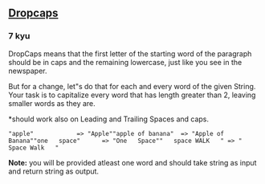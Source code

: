 <h2><a href=https://www.codewars.com/kata/559e5b717dd758a3eb00005a/train/javascript target="_blank">Dropcaps</a></h2><h3>7 kyu</h3><p>DropCaps means that the first letter of the starting word of the paragraph should be in caps and the remaining lowercase, just like you see in the newspaper. </p><p>But for a change, let"s do that for each and every word of the given String. Your task is to capitalize every word that has length greater than 2, leaving smaller words as they are.</p><p>*should work also on Leading and Trailing Spaces and caps.</p><pre><code>"apple"            =&gt; "Apple""apple of banana"  =&gt; "Apple of Banana""one   space"      =&gt; "One   Space""   space WALK   " =&gt; "   Space Walk   " </code></pre><p><strong>Note:</strong> you will be provided atleast one word and should take string as input and return string as output.</p>